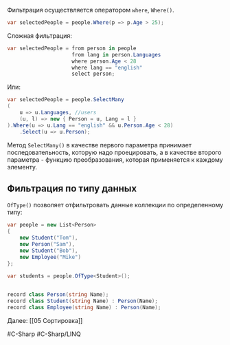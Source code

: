 Фильтрация осуществляется оператором `where`, `Where()`.

```cs
var selectedPeople = people.Where(p => p.Age > 25);
```

Сложная фильтрация:

```cs
var selectedPeople = from person in people
                     from lang in person.Languages
                     where person.Age < 28
                     where lang == "english"
                     select person;
```

Или:

```cs
var selectedPeople = people.SelectMany
(
	u => u.Languages, //users
	(u, l) => new { Person = u, Lang = l }
).Where(u => u.Lang == "english" && u.Person.Age < 28)
    .Select(u => u.Person);
```

Метод `SelectMany()` в качестве первого параметра принимает последовательность, которую надо проецировать, а в качестве второго параметра - функцию преобразования, которая применяется к каждому элементу.

## Фильтрация по типу данных

`OfType()` позволяет отфильтровать данные коллекции по определенному типу:
```cs
var people = new List<Person>
{
    new Student("Tom"),
    new Person("Sam"),
    new Student("Bob"),
    new Employee("Mike")
};
 
var students = people.OfType<Student>();


record class Person(string Name);
record class Student(string Name) : Person(Name);
record class Employee(string Name) : Person(Name);
```

Далее: [[05 Сортировка]]

#C-Sharp #C-Sharp/LINQ